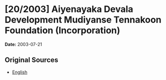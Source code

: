 # [20/2003] Aiyenayaka Devala Development Mudiyanse Tennakoon Foundation (Incorporation)

**Date:** 2003-07-21

## Original Sources

- [English](https://documents.gov.lk/view/acts/2003/7/20-2003_E.pdf)
